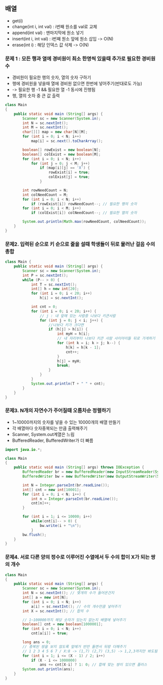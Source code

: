 ## 배열
- get(i) 
- change(int i, int val) : i번째 원소를 val로 교체
- append(int val) : 맨마지막에 원소 넣기
- insert(int i, int val) : i번째 원소 앞에 원소 삽입 -> O(N)
- erase(int i) : 해당 인덱스 값 삭제 -> O(N)

### 문제 1 : 모든 행과 열에 경비원이 최소 한명씩 있을때 추가로 필요한 경비원 수
- 경비원이 필요한 행의 숫자, 열의 숫자 구하기
- 행에 경비원을 넣을때 열에 경비원 없으면 한번에 넣어주기(반대로도 가능)
- -> 필요한 행 -1 && 필요한 열 -1 동시에 진행됨
- 행, 열의 숫자 중 큰 값 출력
```java
class Main
{
    public static void main (String[] args) {
        Scanner sc = new Scanner(System.in);
        int N = sc.nextInt();
        int M = sc.nextInt();
        char[][] map = new char[N][M];
        for (int i = 0; i < N; i++)
            map[i] = sc.next().toCharArray();

        boolean[] rowExist = new boolean[N];
        boolean[] colExist = new boolean[M];
        for (int i = 0; i < N; i++)
            for (int j = 0; j < M; j++)
                if (map[i][j] == 'X') {
                    rowExist[i] = true;
                    colExist[j] = true;
                }

        int rowNeedCount = N;
        int colNeedCount = M;
        for (int i = 0; i < N; i++)
            if (rowExist[i]) rowNeedCount--; // 필요한 행의 숫자
        for (int i = 0; i < M; i++)
            if (colExist[i]) colNeedCount--; // 필요한 열의 숫자

        System.out.println(Math.max(rowNeedCount, colNeedCount));
    }
} 
```

### 문제2. 입력된 순으로 키 순으로 줄을 설때 학생들이 뒤로 물러난 걸음 수의 총합
```java
class Main {
    public static void main (String[] args) {
        Scanner sc = new Scanner(System.in);
        int P = sc.nextInt();
        while (P-- > 0) {
            int T = sc.nextInt();
            int[] h = new int[20];
            for (int i = 0; i < 20; i++)
                h[i] = sc.nextInt();

            int cnt = 0;
            for (int i = 0; i < 20; i++) {
                // j : 내 앞에 있는 사람중 나보다 키큰사람
                for (int j = 0; j < i; j++) {
                    //나보다 키가 크다면
                    if (h[j] > h[i]) {
                        int myH = h[i];
                        // 내 자리부터 나보다 키큰 사람 사이아이들 뒤로 가게하기
                        for (int k = i; k > j; k--) {
                            h[k] = h[k - 1];
                            cnt++;
                        }
                        h[j] = myH;
                        break;
                    }
                }
            }
            System.out.println(T + " " + cnt);
        }
    }
}
```

### 문제3. N개의 자연수가 주어질때 오름차순 정렬하기
- 1~10000까지의 숫자를 넣을 수 있는 10000개의 배열 만들기
- 각 배열마다 숫자중복되는 만큼 출력해주기
- Scanner, System.out계열은 느림
- BufferedReader, BufferedWriter가 더 빠름
```java
import java.io.*;

class Main
{
    public static void main (String[] args) throws IOException {
        BufferedReader br = new BufferedReader(new InputStreamReader(System.in));
        BufferedWriter bw = new BufferedWriter(new OutputStreamWriter(System.out));

        int N = Integer.parseInt(br.readLine());
        int[] cnt = new int[10001];
        for (int i = 0; i < N; i++) {
            int n = Integer.parseInt(br.readLine());
            cnt[n]++;
        }

        for (int i = 1; i <= 10000; i++)
            while(cnt[i]-- > 0) {
                bw.write(i + "\n");
            }
        bw.flush();
    }
}
```

### 문제4. 서로 다른 양의 정수로 이루어진 수열에서 두 수의 합이 X가 되는 쌍의 개수
```java
class Main
{
    public static void main (String[] args) {
        Scanner sc = new Scanner(System.in);
        int N = sc.nextInt(); // 몇개의 수가 들어온건지
        int[] a = new int[N];
        for (int i = 0; i < N; i++)
            a[i] = sc.nextInt(); // 수의 개수만큼 넣어주기
        int X = sc.nextInt(); // 합의 수

        // 1~100000까지 해당 숫자가 있는지 없는지 배열에 넣어주기
        boolean[] cnt = new boolean[1000001]; 
        for (int i = 0; i < N; i++)
            cnt[a[i]] = true;

        long ans = 0;
        // 중복된 쌍을 보지 않도록 앞에거 반만 돌면서 뒤랑 더해주기
        // 1 2 3 4 5 6 7 / X:8 -> (1,7) (2,7) (3,5) -> 1,2,3까지만 봐도됨
        for (int i = 1; i <= (X - 1) / 2; i++)
            if (X - i <= 1000000)
                ans += cnt[X-i] ? 1: 0; // 합에 맞는 쌍이 있으면 플러스
        System.out.println(ans);
    }
}
```